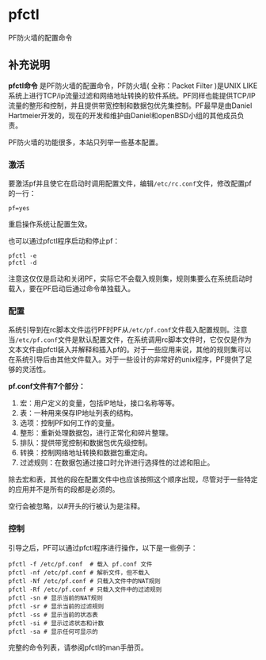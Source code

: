 pfctl
===

PF防火墙的配置命令

## 补充说明

**pfctl命令** 是PF防火墙的配置命令，PF防火墙( 全称：Packet Filter )是UNIX LIKE系统上进行TCP/ip流量过滤和网络地址转换的软件系统。PF同样也能提供TCP/IP流量的整形和控制，并且提供带宽控制和数据包优先集控制。PF最早是由Daniel Hartmeier开发的，现在的开发和维护由Daniel和openBSD小组的其他成员负责。

PF防火墙的功能很多，本站只列举一些基本配置。

### 激活

要激活pf并且使它在启动时调用配置文件，编辑`/etc/rc.conf`文件，修改配置pf的一行：

```
pf=yes
```

重启操作系统让配置生效。

也可以通过pfctl程序启动和停止pf：

```
pfctl -e
pfctl -d
```

注意这仅仅是启动和关闭PF，实际它不会载入规则集，规则集要么在系统启动时载入，要在PF启动后通过命令单独载入。

### 配置

系统引导到在rc脚本文件运行PF时PF从`/etc/pf.conf`文件载入配置规则。注意当`/etc/pf.conf`文件是默认配置文件，在系统调用rc脚本文件时，它仅仅是作为文本文件由pfctl装入并解释和插入pf的。对于一些应用来说，其他的规则集可以在系统引导后由其他文件载入。对于一些设计的非常好的unix程序，PF提供了足够的灵活性。

 **pf.conf文件有7个部分：** 

1.  宏：用户定义的变量，包括IP地址，接口名称等等。
2.  表：一种用来保存IP地址列表的结构。
3.  选项：控制PF如何工作的变量。
4.  整形：重新处理数据包，进行正常化和碎片整理。
5.  排队：提供带宽控制和数据包优先级控制。
6.  转换：控制网络地址转换和数据包重定向。
7.  过滤规则：在数据包通过接口时允许进行选择性的过滤和阻止。

除去宏和表，其他的段在配置文件中也应该按照这个顺序出现，尽管对于一些特定的应用并不是所有的段都是必须的。

空行会被忽略，以#开头的行被认为是注释。

### 控制

引导之后，PF可以通过pfctl程序进行操作，以下是一些例子：

```
pfctl -f /etc/pf.conf  # 载入 pf.conf 文件
pfctl -nf /etc/pf.conf # 解析文件，但不载入
pfctl -Nf /etc/pf.conf # 只载入文件中的NAT规则
pfctl -Rf /etc/pf.conf # 只载入文件中的过滤规则
pfctl -sn # 显示当前的NAT规则
pfctl -sr # 显示当前的过滤规则
pfctl -ss # 显示当前的状态表
pfctl -si # 显示过滤状态和计数
pfctl -sa # 显示任何可显示的
```

完整的命令列表，请参阅pfctl的man手册页。


<!-- Linux命令行搜索引擎：https://jaywcjlove.github.io/linux-command/ -->